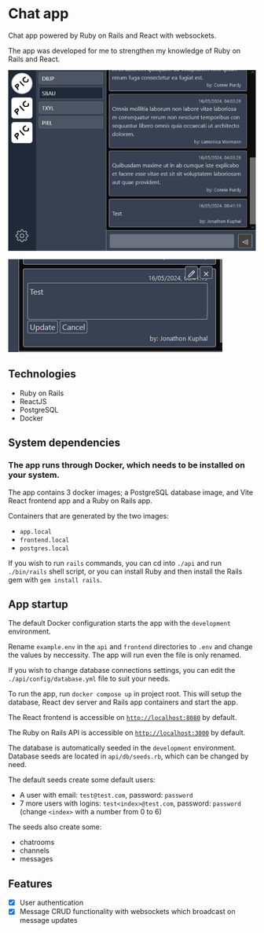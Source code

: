 # Chat app

Chat app powered by Ruby on Rails and React with websockets.

The app was developed for me to strengthen my knowledge of Ruby on Rails and React.

![The app with some default seeded rooms, channels and messages from multiple accounts](/assets/example_1.png)

![Ability to edit a message](/assets/example_2.png)

## Technologies

- Ruby on Rails
- ReactJS
- PostgreSQL
- Docker

## System dependencies

### The app runs through Docker, which needs to be installed on your system.
 
The app contains 3 docker images; a PostgreSQL database image, and Vite React frontend app and a Ruby on Rails app.

Containers that are generated by the two images:

- `app.local`
- `frontend.local`
- `postgres.local`

If you wish to run `rails` commands, you can cd into `./api` and run `./bin/rails` shell script, or you can install Ruby and then install the Rails gem with `gem install rails`.

## App startup

The default Docker configuration starts the app with the `development` environment.

Rename `example.env` in the `api` and `frontend` directories to `.env` and change the values by neccessity. The app will run even the file is only renamed.

If you wish to change database connections settings, you can edit the `./api/config/database.yml` file to suit your needs.

To run the app, run `docker compose up` in project root. This will setup the database, React dev server and Rails app containers and start the app.

The React frontend is accessible on [`http://localhost:8080`](http://localhost:8080) by default. 

The Ruby on Rails API is accessible on [`http://localhost:3000`](http://localhost:3000) by default. 

The database is automatically seeded in the `development` environment. Database seeds are located in `api/db/seeds.rb`, which can be changed by need. 

The default seeds create some default users:
- A user with email: `test@test.com`, password: `password`
- 7 more users with logins: `test<index>@test.com`, password: `password` (change `<index>` with a number from 0 to 6)

The seeds also create some:
- chatrooms
- channels
- messages

## Features

- [x] User authentication
- [x] Message CRUD functionality with websockets which broadcast on message updates